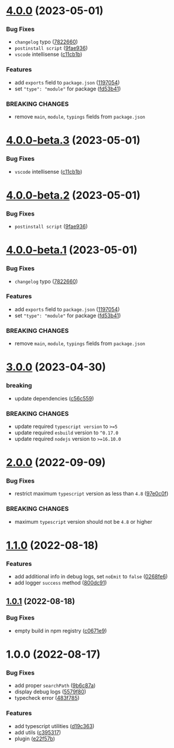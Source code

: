 # [4.0.0](https://github.com/ArtemKlyuev/esbuild-plugin-d-ts-path-alias/compare/v3.0.0...v4.0.0) (2023-05-01)


### Bug Fixes

* `changelog` typo ([7822660](https://github.com/ArtemKlyuev/esbuild-plugin-d-ts-path-alias/commit/7822660d75cfffef8a293f514b546573364084c9))
* `postinstall script` ([9fae936](https://github.com/ArtemKlyuev/esbuild-plugin-d-ts-path-alias/commit/9fae9367c1b65e95539ad17980ad10cf7dbfb4a5))
* `vscode` intellisense ([c11cb1b](https://github.com/ArtemKlyuev/esbuild-plugin-d-ts-path-alias/commit/c11cb1bfd1f6dd67c0450cf084d0b267913471e9))


### Features

* add `exports` field to `package.json` ([1197054](https://github.com/ArtemKlyuev/esbuild-plugin-d-ts-path-alias/commit/11970546811e18faf1f62c83fc089c0295b1c9d3))
* set `"type": "module"` for package ([fd53b41](https://github.com/ArtemKlyuev/esbuild-plugin-d-ts-path-alias/commit/fd53b41e929249da08d6de924553b62473afa02e))


### BREAKING CHANGES

* remove `main`, `module`, `typings` fields from `package.json`

# [4.0.0-beta.3](https://github.com/ArtemKlyuev/esbuild-plugin-d-ts-path-alias/compare/v4.0.0-beta.2...v4.0.0-beta.3) (2023-05-01)


### Bug Fixes

* `vscode` intellisense ([c11cb1b](https://github.com/ArtemKlyuev/esbuild-plugin-d-ts-path-alias/commit/c11cb1bfd1f6dd67c0450cf084d0b267913471e9))

# [4.0.0-beta.2](https://github.com/ArtemKlyuev/esbuild-plugin-d-ts-path-alias/compare/v4.0.0-beta.1...v4.0.0-beta.2) (2023-05-01)


### Bug Fixes

* `postinstall script` ([9fae936](https://github.com/ArtemKlyuev/esbuild-plugin-d-ts-path-alias/commit/9fae9367c1b65e95539ad17980ad10cf7dbfb4a5))

# [4.0.0-beta.1](https://github.com/ArtemKlyuev/esbuild-plugin-d-ts-path-alias/compare/v3.0.0...v4.0.0-beta.1) (2023-05-01)


### Bug Fixes

* `changelog` typo ([7822660](https://github.com/ArtemKlyuev/esbuild-plugin-d-ts-path-alias/commit/7822660d75cfffef8a293f514b546573364084c9))


### Features

* add `exports` field to `package.json` ([1197054](https://github.com/ArtemKlyuev/esbuild-plugin-d-ts-path-alias/commit/11970546811e18faf1f62c83fc089c0295b1c9d3))
* set `"type": "module"` for package ([fd53b41](https://github.com/ArtemKlyuev/esbuild-plugin-d-ts-path-alias/commit/fd53b41e929249da08d6de924553b62473afa02e))


### BREAKING CHANGES

* remove `main`, `module`, `typings` fields from `package.json`

# [3.0.0](https://github.com/ArtemKlyuev/esbuild-plugin-d-ts-path-alias/compare/v2.0.0...v3.0.0) (2023-04-30)


### breaking

* update dependencies ([c56c559](https://github.com/ArtemKlyuev/esbuild-plugin-d-ts-path-alias/commit/c56c5595e2bce29cab098a5d6607a51aa8369baa))


### BREAKING CHANGES

- update required `typescript version` to `>=5`
- update required `esbuild` version to `^0.17.0`
- update required `nodejs` version to `>=16.10.0`

# [2.0.0](https://github.com/ArtemKlyuev/esbuild-plugin-d-ts-path-alias/compare/v1.1.0...v2.0.0) (2022-09-09)


### Bug Fixes

* restrict maximum `typescript` version as less than `4.8` ([97e0c0f](https://github.com/ArtemKlyuev/esbuild-plugin-d-ts-path-alias/commit/97e0c0fefe115545a41f5c2ed2159fbc97919eea))


### BREAKING CHANGES

* maximum `typescript` version should not be `4.8` or higher

# [1.1.0](https://github.com/ArtemKlyuev/esbuild-plugin-d-ts-path-alias/compare/v1.0.1...v1.1.0) (2022-08-18)


### Features

* add additional info in debug logs, set `noEmit` to `false` ([0268fe6](https://github.com/ArtemKlyuev/esbuild-plugin-d-ts-path-alias/commit/0268fe61b4ce92d91e409fccdf231eb430e93967))
* add logger `success` method ([800dc91](https://github.com/ArtemKlyuev/esbuild-plugin-d-ts-path-alias/commit/800dc910ced058e676d70d11f893449c0832963c))

## [1.0.1](https://github.com/ArtemKlyuev/esbuild-plugin-d-ts-path-alias/compare/v1.0.0...v1.0.1) (2022-08-18)


### Bug Fixes

* empty build in npm registry ([c0671e9](https://github.com/ArtemKlyuev/esbuild-plugin-d-ts-path-alias/commit/c0671e96b32332b868b117749eafcf645d3b9ff7))

# 1.0.0 (2022-08-17)


### Bug Fixes

* add proper `searchPath` ([9b6c87a](https://github.com/ArtemKlyuev/esbuild-plugin-d-ts-path-alias/commit/9b6c87a3ecfa06564f56858688bb3384d9fe4643))
* display debug logs ([5579f80](https://github.com/ArtemKlyuev/esbuild-plugin-d-ts-path-alias/commit/5579f80f556deb2ce351e1173efe3703cd1d7659))
* typecheck error ([483f785](https://github.com/ArtemKlyuev/esbuild-plugin-d-ts-path-alias/commit/483f785b467ebea2f8f310854c1831c21c94247b))


### Features

* add typescript utilities ([d19c363](https://github.com/ArtemKlyuev/esbuild-plugin-d-ts-path-alias/commit/d19c3637bca22e545249af8c4705dedd59b0d93f))
* add utils ([c395317](https://github.com/ArtemKlyuev/esbuild-plugin-d-ts-path-alias/commit/c395317f281ead9ce9307c7e6ab8acc99ea7d620))
* plugin ([e22f57b](https://github.com/ArtemKlyuev/esbuild-plugin-d-ts-path-alias/commit/e22f57b4cc01c9a3475327d8fca7bb32b39ac093))
